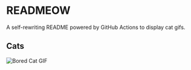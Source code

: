 # READMEOW

A self-rewriting README powered by GitHub Actions to display cat gifs.

## Cats

![Bored Cat GIF](https://media0.giphy.com/media/v1.Y2lkPTlhY2QwMmRhNzJhc241Yzc5dms0b2phYngxMG51YmYyZXR4aGhrM25qOHdtazlseSZlcD12MV9naWZzX3NlYXJjaCZjdD1n/mlvseq9yvZhba/200.gif)
